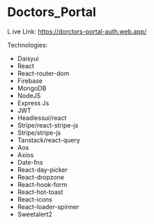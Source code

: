 # Doctors_Portal

L ive Link: https://dorctors-portal-auth.web.app/

Technologies:

- Daisyui
- React
- React-router-dom
- Firebase
- MongoDB
- NodeJS
- Express Js
- JWT
- Headlessui/react
- Stripe/react-stripe-js
- Stripe/stripe-js
- Tanstack/react-query
- Aos
- Axios
- Date-fns
- React-day-picker
- React-dropzone
- React-hook-form
- React-hot-toast
- React-icons
- React-loader-spinner
- Sweetalert2
